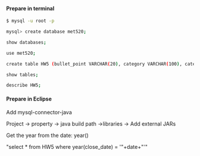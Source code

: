 #### **Prepare in terminal**

```bash
$ mysql -u root -p

mysql> create database met520;

show databases;

use met520;

create table HW5 (bullet_point VARCHAR(20), category VARCHAR(100), category_url VARCHAR(200), clickthrough_url VARCHAR(200), close_date DATE, currency VARCHAR(20));

show tables;

describe HW5;
```

#### Prepare in Eclipse

Add mysql-connector-java

Project -> property -> java build path ->libraries -> Add external JARs



Get the year from the date: year()

"select * from HW5 where year(close_date) = '"+date+"'"